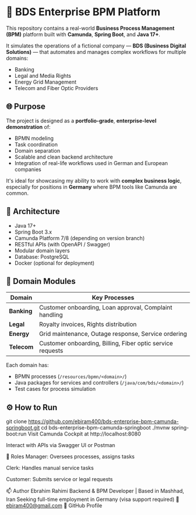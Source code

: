 # 🏢 BDS Enterprise BPM Platform

This repository contains a real-world **Business Process Management (BPM)** platform built with **Camunda**, **Spring Boot**, and **Java 17+**.

It simulates the operations of a fictional company — **BDS (Business Digital Solutions)** — that automates and manages complex workflows for multiple domains:
- Banking
- Legal and Media Rights
- Energy Grid Management
- Telecom and Fiber Optic Providers

## 🌐 Purpose

The project is designed as a **portfolio-grade**, **enterprise-level demonstration** of:
- BPMN modeling
- Task coordination
- Domain separation
- Scalable and clean backend architecture
- Integration of real-life workflows used in German and European companies

It's ideal for showcasing my ability to work with **complex business logic**, especially for positions in **Germany** where BPM tools like Camunda are common.

## 🧱 Architecture

- Java 17+
- Spring Boot 3.x
- Camunda Platform 7/8 (depending on version branch)
- RESTful APIs (with OpenAPI / Swagger)
- Modular domain layers
- Database: PostgreSQL
- Docker (optional for deployment)

## 📁 Domain Modules

| Domain    | Key Processes |
|-----------|----------------|
| **Banking** | Customer onboarding, Loan approval, Complaint handling |
| **Legal**   | Royalty invoices, Rights distribution |
| **Energy**  | Grid maintenance, Outage response, Service ordering |
| **Telecom** | Customer onboarding, Billing, Fiber optic service requests |

Each domain has:
- BPMN processes (`/resources/bpmn/<domain>/`)
- Java packages for services and controllers (`/java/com/bds/<domain>/`)
- Test cases for process simulation

## ⚙️ How to Run

git clone https://github.com/ebiram400/bds-enterprise-bpm-camunda-springboot.git
cd bds-enterprise-bpm-camunda-springboot
./mvnw spring-boot:run
Visit Camunda Cockpit at http://localhost:8080

Interact with APIs via Swagger UI or Postman

🔐 Roles
Manager: Oversees processes, assigns tasks

Clerk: Handles manual service tasks

Customer: Submits service or legal requests

📫 Author
Ebrahim Rahimi
Backend & BPM Developer | Based in Mashhad, Iran
Seeking full-time employment in Germany (visa support required)
📧 ebiram400@gmail.com
🔗 GitHub Profile
